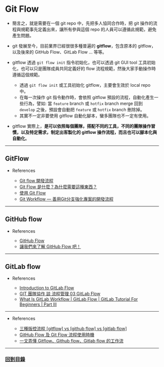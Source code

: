 # Git Flow

- 簡言之，就是需要在一個 git repo 中，先把多人協同合作時，把 git 操作的流程與規範事先定義出來，讓所有參與這個 repo 的人員可以遵循此規範，避免產生問題。
- git 發展至今，目前業界已經很很多種普遍的 **gitflow**，包含原本的 gitflow，以及後來的 GitHub Flow、GitLab Flow ... 等等。
- gitflow 透過 `git flow init` 指令初始化，也可以透過 git GUI tool 工具初始化，也可以只是團隊成員共同定義好的 flow 流程規範，然後大家手動操作時遵循這個規範。
  - 透過 `git flow init` 或工具初始化 gitflow，主要會生效於 local repo 中。
  - 在每一次操作 git 指令動作時，會依照 gitflow 預設的流程，自動化產生一些行為，譬如: 當 `feature` branch 或 `hotfix` branch merge 回到 `develop` 之後，預設會自動把 `feature` 或 `hotfix` branch 刪除掉。
  - 其實不一定非要使用 gitflow 自動化腳本，蠻多團隊也不一定有使用。

- gitflow 實際上，**是可以依照每個團隊，搭配不同的工具，不同的團隊操作習慣，以及特定需求，制定出客製化的 gitflow 操作流程，而且也可以腳本化與自動化**。

----------------------

## GitFlow

- References

  - [Git flow 開發流程](https://ihower.tw/blog/archives/5140)
  - [Git Flow 是什麼？為什麼需要這種東西？](https://gitbook.tw/chapters/gitflow/why-need-git-flow.html)
  - [使用 Git Flow](https://gitbook.tw/chapters/gitflow/using-git-flow.html)
  - [Git Workflow — 善用Git分支強化專案的開發流程](https://medium.com/act-as-a-software-engineer/git-workflow-善用git分支強化專案的開發流程-c7af53da7b6e)

----------------------

## GitHub flow

- References

  - [GitHub Flow](https://docs.github.com/en/get-started/quickstart/github-flow)
  - [讓我們來了解 GitHub Flow 吧！](https://medium.com/@trylovetom/讓我們來了解-github-flow-吧-4144caf1f1bf)

----------------------

## GitLab flow

- References

  - [Introduction to GitLab Flow](https://docs.gitlab.com/ee/topics/gitlab_flow.html)
  - [GIT 團隊協作 談 流程管理 03 GitLab Flow](https://ithelp.ithome.com.tw/articles/10228195)
  - [What Is GitLab Workflow | GitLab Flow | GitLab Tutorial For Beginners | Part III](https://www.youtube.com/watch?v=7lgGEXpsflI)

----------------------

- References

  - [三種版控流程 [gitflow] vs [github flow] vs [gitlab flow]](https://medium.com/@lf2lf2111/三種版控流程-29c82f5d4469)
  - [GitHub Flow 及 Git Flow 流程使用時機](https://blog.wu-boy.com/2017/12/github-flow-vs-git-flow/)
  - [一文弄懂 Gitflow、Github flow、Gitlab flow 的工作流](https://cloud.tencent.com/developer/article/1646937)

----------------------

### [回到目錄](../index.md#目錄)
